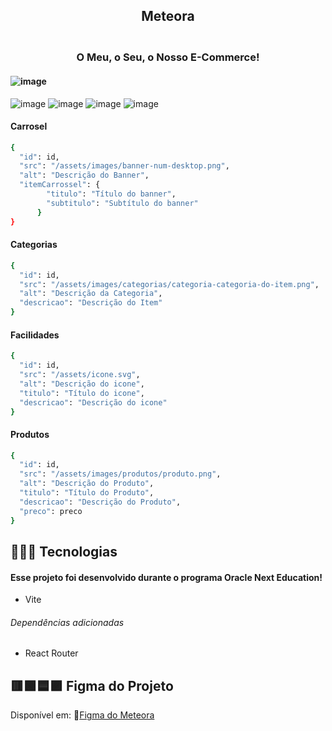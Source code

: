 <h2 align="center"> Meteora </h2>
<h3 align="center"!>
<br>O Meu, o Seu, o Nosso E-Commerce!<br/></h3>

#### ![image](https://github.com/marostegaf/Meteora/assets/103620713/d7c237fb-34ca-4b6c-8dea-28915e7434ab)
![image](https://github.com/marostegaf/Meteora/assets/103620713/3a61cf68-0dc5-4cb3-b316-05e44a21ec63)
![image](https://github.com/marostegaf/Meteora/assets/103620713/9708b260-8a90-4933-b4a2-7a072fb3ed8c)
![image](https://github.com/marostegaf/Meteora/assets/103620713/ea155457-3470-4719-af27-d7684f5a5cdf)
![image](https://github.com/marostegaf/Meteora/assets/103620713/3407ddba-4225-4e12-ad86-0b6c85eb30c1)

#### Carrosel
```bash
{
  "id": id,
  "src": "/assets/images/banner-num-desktop.png",
  "alt": "Descrição do Banner",
  "itemCarrossel": {
        "titulo": "Título do banner",
        "subtitulo": "Subtítulo do banner"
      }
}
```
#### Categorias
```bash
{
  "id": id,
  "src": "/assets/images/categorias/categoria-categoria-do-item.png",
  "alt": "Descrição da Categoria",
  "descricao": "Descrição do Item"
}
```
#### Facilidades
```bash
{
  "id": id,
  "src": "/assets/icone.svg",
  "alt": "Descrição do icone",
  "titulo": "Título do icone",
  "descricao": "Descrição do icone"
}
```
#### Produtos
```bash
{
  "id": id,
  "src": "/assets/images/produtos/produto.png",
  "alt": "Descrição do Produto",
  "titulo": "Título do Produto",
  "descricao": "Descrição do Produto",
  "preco": preco
}
```

## 🧑🏻‍💻 Tecnologias
#### Esse projeto foi desenvolvido durante o programa Oracle Next Education!
- Vite
###### Dependências adicionadas
- React Router

## :red_square::green_square::blue_square::purple_square: Figma do Projeto
Disponível em: :link:[Figma do Meteora](https://www.figma.com/design/R5ATrWK1nC44Eyeo6XZXlr/Meteora---Context-API?node-id=2386-2430&t=KhiN4VPsgDIyeXIz-0)
